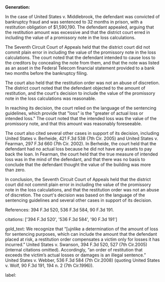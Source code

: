 **Generation:**



In the case of United States v. Middlebrook, the defendant was convicted of bankruptcy fraud and was sentenced to 32 months in prison, with a restitution obligation of $1,590,190. The defendant appealed, arguing that the restitution amount was excessive and that the district court erred in including the value of a promissory note in the loss calculations.

The Seventh Circuit Court of Appeals held that the district court did not commit plain error in including the value of the promissory note in the loss calculations. The court noted that the defendant intended to cause loss to the creditors by concealing the note from them, and that the note was listed as an asset in the Federal Telecom financial statement provided to a bank two months before the bankruptcy filing.

The court also held that the restitution order was not an abuse of discretion. The district court noted that the defendant objected to the amount of restitution, and the court's decision to include the value of the promissory note in the loss calculations was reasonable.

In reaching its decision, the court relied on the language of the sentencing guidelines, which provide that "loss" is the "greater of actual loss or intended loss." The court noted that the intended loss was the value of the promissory note, and that this amount was reasonably foreseeable.

The court also cited several other cases in support of its decision, including United States v. Berheide, 421 F.3d 538 (7th Cir. 2005) and United States v. Fearman, 297 F.3d 660 (7th Cir. 2002). In Berheide, the court held that the defendant had no actual loss because he did not have any assets to pay back the loan. In Fearman, the court held that the true measure of intended loss was in the mind of the defendant, and that there was no basis to conclude that the defendant thought the value of the building was more than zero.

In conclusion, the Seventh Circuit Court of Appeals held that the district court did not commit plain error in including the value of the promissory note in the loss calculations, and that the restitution order was not an abuse of discretion. The court's decision was based on the language of the sentencing guidelines and several other cases in support of its decision.

References:
394 F.3d 520, 536 F.3d 584, 90 F.3d 191. 

citations: ['394 F.3d 520', '536 F.3d 584', '90 F.3d 191']

gold_text: We recognize that “[ujnlike a determination of the amount of loss for sentencing purposes, which can include the amount that the defendant placed at risk, a restitution order compensates a victim only for losses it has incurred.” United States v. Swanson, 394 F.3d 520, 527 (7th Cir.2005) (internal citations omitted). Accordingly, “an order of restitution that exceeds the victim’s actual losses or damages is an illegal sentence.” United States v. Webber, 536 F.3d 584 (7th Cir.2008) (quoting United States v. Wolf, 90 F.3d 191, 194 n. 2 (7th Cir.1996)).

label: 